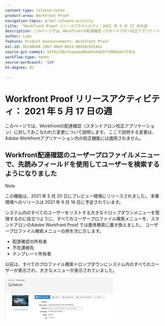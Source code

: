 ```yaml
---
content-type: release-notes
product-area: Workfront Proof
navigation-topic: proof-release-activity
title: 「Workfront Proof リリースアクティビティ：2021 年 5 月 17 日の週
description: このページでは、Workfrontの配達確認（スタンドアロン校正アプリケーション）に対しておこなわれた変更について説明します。 ここで説明する変更は、Adobe Workfrontアプリケーション内の校正機能には適用されません。
author: Luke
feature: Product Announcements, Workfront Proof
exl-id: 8b148684-28bf-40e8-8014-d6458c8d14e1
source-git-commit: 54f4c136cfaaaaaa90a4fc64d3ffd06816cff9cb
workflow-type: tm+mt
source-wordcount: '160'
ht-degree: 0%

---
```


# Workfront Proof リリースアクティビティ： 2021 年 5 月 17 日の週

このページでは、Workfrontの配達確認（スタンドアロン校正アプリケーション）に対しておこなわれた変更について説明します。 ここで説明する変更は、Adobe Workfrontアプリケーション内の校正機能には適用されません。

## Workfront配達確認のユーザープロファイルメニューで、先読みフィールドを使用してユーザーを検索するようになりました

>[!NOTE]
>
>この機能は、2021 年 5 月 20 日にプレビュー環境にリリースされました。 本番環境へのリリースは 2021 年 9 月 16 日に予定されています。

システム内のすべてのユーザーをリストする大きなドロップダウンメニューを管理するのに役立つように、すべてのユーザープロファイル検索メニューを、スタンドアロンのAdobe Workfront Proof では書体検索に置き換えました。 ユーザープロファイル検索メニューの例を次に示します。

* 配達確認の所有者
* 不在連絡先
* テンプレート所有者

以前は、すべてのプロファイル検索ドロップダウンにシステム内のすべてのユーザーが表示され、大きなメニューが表示されていました。

![](assets/user-profile-typeahead-350x142.png)
